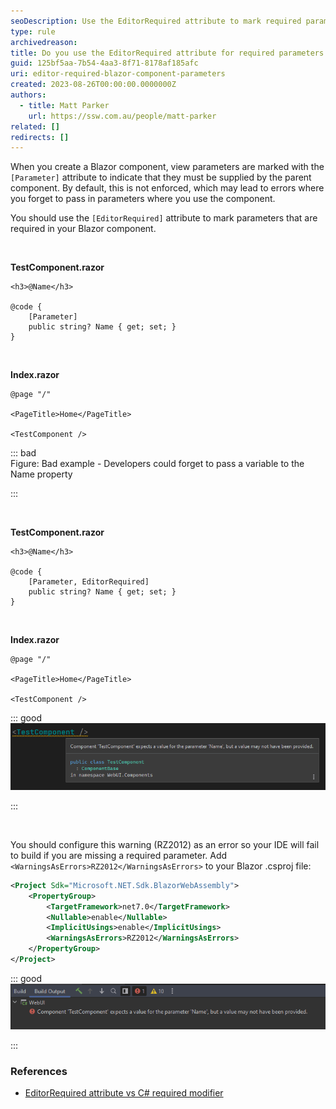 ```yaml
---
seoDescription: Use the EditorRequired attribute to mark required parameters in Blazor components and ensure developers are notified if they forget to pass in necessary variables.
type: rule
archivedreason:
title: Do you use the EditorRequired attribute for required parameters in Blazor?
guid: 125bf5aa-7b54-4aa3-8f71-8178af185afc
uri: editor-required-blazor-component-parameters
created: 2023-08-26T00:00:00.0000000Z
authors:
  - title: Matt Parker
    url: https://ssw.com.au/people/matt-parker
related: []
redirects: []
---
```


When you create a Blazor component, view parameters are marked with the `[Parameter]` attribute to indicate that they must be supplied by the parent component. By default, this is not enforced, which may lead to errors where you forget to pass in parameters where you use the component.

You should use the `[EditorRequired]` attribute to mark parameters that are required in your Blazor component.

<!--endintro-->

<br>

**TestComponent.razor**

```razor
<h3>@Name</h3>

@code {
    [Parameter]
    public string? Name { get; set; }
}
```

<br>

**Index.razor**

```razor
@page "/"

<PageTitle>Home</PageTitle>

<TestComponent />
```

::: bad  
Figure: Bad example - Developers could forget to pass a variable to the Name property

:::

<br>

**TestComponent.razor**

```razor
<h3>@Name</h3>

@code {
    [Parameter, EditorRequired]
    public string? Name { get; set; }
}
```

<br>

**Index.razor**

```razor
@page "/"

<PageTitle>Home</PageTitle>

<TestComponent />
```

::: good  
![Figure: Good example - The IDE warns developers if they forget the Name parameter](ide-warning.png)

:::

<br>

You should configure this warning (RZ2012) as an error so your IDE will fail to build if you are missing a required parameter. Add `<WarningsAsErrors>RZ2012</WarningsAsErrors>` to your Blazor .csproj file:

```xml
<Project Sdk="Microsoft.NET.Sdk.BlazorWebAssembly">
	<PropertyGroup>
		<TargetFramework>net7.0</TargetFramework>
		<Nullable>enable</Nullable>
		<ImplicitUsings>enable</ImplicitUsings>
		<WarningsAsErrors>RZ2012</WarningsAsErrors>
	</PropertyGroup>
</Project>
```

::: good
![Figure: Good example - Build fails with an error](build-error.png)

:::

### References

- [EditorRequired attribute vs C# required modifier](https://github.com/dotnet/aspnetcore/issues/44974)
